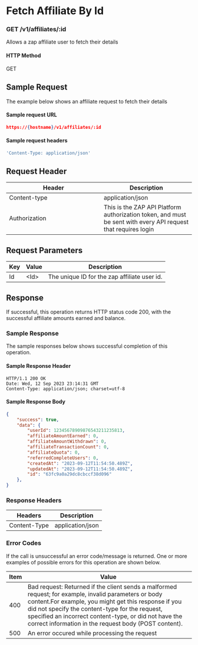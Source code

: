 # Fetch Affiliate By Id

### GET /v1/affiliates/:id <a href="#top" id="top"></a>

Allows a zap affiliate user to fetch their details

#### HTTP Method <a href="#top" id="top"></a>

GET

## Sample Request <a href="#samplerequest" id="samplerequest"></a>

The example below shows an affiliate request to fetch their details

#### **Sample request** URL <a href="#top" id="top"></a>

```json
https://{hostname}/v1/affiliates/:id
```

#### **Sample request headers** <a href="#top" id="top"></a>

```javascript
'Content-Type: application/json'
```

## Request Header <a href="#samplerequest" id="samplerequest"></a>

<table><thead><tr><th width="241">Header</th><th>Description</th></tr></thead><tbody><tr><td>Content-type</td><td>application/json</td></tr><tr><td>Authorization</td><td>This is the ZAP API Platform authorization token, and must be sent with every API request that requires login</td></tr></tbody></table>

## Request Parameters <a href="#samplerequest" id="samplerequest"></a>

| Key | Value  | Description                                  |
| --- | ------ | -------------------------------------------- |
| Id  | \<Id>  | The unique ID for the zap affiliate user id. |

## Response <a href="#samplerequest" id="samplerequest"></a>

If successful, this operation returns HTTP status code 200, with the successful affiliate amounts earned and balance.

### Sample Response <a href="#samplerequest" id="samplerequest"></a>

The sample responses below shows successful completion of this operation.

#### **Sample** Response Header <a href="#top" id="top"></a>

```
HTTP/1.1 200 OK
Date: Wed, 12 Sep 2023 23:14:31 GMT
Content-Type: application/json; charset=utf-8
```

#### **Sample** Response Body <a href="#top" id="top"></a>

```json
{
    "success": true,
    "data": {
        "userId": 12345678909876543211235813,
        "affiliateAmountEarned": 0,
        "affiliateAmountWithdrawn": 0,
        "affiliateTransactionCount": 0,
        "affiliateQuota": 0,
        "referredCompleteUsers": 0,
        "createdAt": "2023-09-12T11:54:50.489Z",
        "updatedAt": "2023-09-12T11:54:50.489Z",
        "id": "63fc9a0a29dc8cbccf38d096"
    },
}
```

### Response Headers <a href="#samplerequest" id="samplerequest"></a>

| Headers      | Description      |
| ------------ | ---------------- |
| Content-Type | application/json |

### Error Codes <a href="#samplerequest" id="samplerequest"></a>

If the call is unsuccessful an error code/message is returned. One or more examples of possible errors for this operation are shown below.

| Item | Value                                                                                                                                                                                                                                                                                                                             |
| ---- | --------------------------------------------------------------------------------------------------------------------------------------------------------------------------------------------------------------------------------------------------------------------------------------------------------------------------------- |
| 400  | Bad request: Returned if the client sends a malformed request; for example, invalid parameters or body content.For example, you might get this response if you did not specify the content-type for the request, specified an incorrect content-type, or did not have the correct information in the request body (POST content). |
| 500  | An error occured while processing the request                                                                                                                                                                                                                                                                                     |

